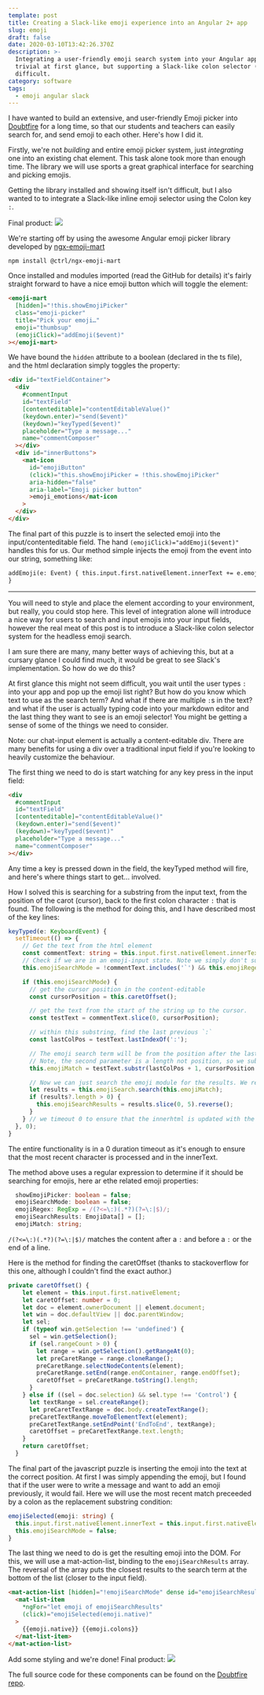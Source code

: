 ```yaml
---
template: post
title: Creating a Slack-like emoji experience into an Angular 2+ app
slug: emoji
draft: false
date: 2020-03-10T13:42:26.370Z
description: >-
  Integrating a user-friendly emoji search system into your Angular app may seem
  trivial at first glance, but supporting a Slack-like colon selector (:) proves
  difficult.
category: software
tags:
  - emoji angular slack
---
```


I have wanted to build an extensive, and user-friendly Emoji picker into [Doubtfire](github.com/doubtfire-lms) for a long time, so that our students and teachers can easily search for, and send emoji to each other. Here's how I did it.

Firstly, we're not _building_ and entire emoji picker system, just _integrating_ one into an existing chat element. This task alone took more than enough time. The library we will use sports a great graphical interface for searching and picking emojis.

Getting the library installed and showing itself isn't difficult, but I also wanted to to integrate a Slack-like inline emoji selector using the Colon key `:`.

Final product: ![](/media/emoji/emoji.png)

We're starting off by using the awesome Angular emoji picker library developed by [ngx-emoji-mart](https://github.com/TypeCtrl/ngx-emoji-mart#headless-search)

```
npm install @ctrl/ngx-emoji-mart
```

Once installed and modules imported (read the GitHub for details) it's fairly straight forward to have a nice emoji button which will toggle the element:

```html
<emoji-mart
  [hidden]="!this.showEmojiPicker"
  class="emoji-picker"
  title="Pick your emoji…"
  emoji="thumbsup"
  (emojiClick)="addEmoji($event)"
></emoji-mart>
```

We have bound the `hidden` attribute to a boolean (declared in the ts file), and the html declaration simply toggles the property:

```html
<div id="textFieldContainer">
  <div
    #commentInput
    id="textField"
    [contenteditable]="contentEditableValue()"
    (keydown.enter)="send($event)"
    (keydown)="keyTyped($event)"
    placeholder="Type a message..."
    name="commentComposer"
  ></div>
  <div id="innerButtons">
    <mat-icon
      id="emojiButton"
      (click)="this.showEmojiPicker = !this.showEmojiPicker"
      aria-hidden="false"
      aria-label="Emoji picker button"
      >emoji_emotions</mat-icon
    >
  </div>
</div>
```

The final part of this puzzle is to insert the selected emoji into the input/contenteditable field. The hand `(emojiClick)="addEmoji($event)"` handles this for us. Our method simple injects the emoji from the event into our string, something like:

```html
addEmoji(e: Event) { this.input.first.nativeElement.innerText += e.emoji.native
}
```

---

You will need to style and place the element according to your environment, but really, you could stop here. This level of integration alone will introduce a nice way for users to search and input emojis into your input fields, however the real meat of this post is to introduce a Slack-like colon selector system for the headless emoji search.

I am sure there are many, many better ways of achieving this, but at a cursary glance I could find much, it would be great to see Slack's implementation. So how do we do this?

At first glance this might not seem difficult, you wait until the user types `:` into your app and pop up the emoji list right? But how do you know which text to use as the search term? And what if there are multiple `:`s in the text? and what if the user is actually typing code into your markdown editor and the last thing they want to see is an emoji selector! You might be getting a sense of some of the things we need to consider.

Note: our chat-input element is actually a content-editable div. There are many benefits for using a div over a traditional input field if you're looking to heavily customize the behaviour.

The first thing we need to do is start watching for any key press in the input field:

```html
<div
  #commentInput
  id="textField"
  [contenteditable]="contentEditableValue()"
  (keydown.enter)="send($event)"
  (keydown)="keyTyped($event)"
  placeholder="Type a message..."
  name="commentComposer"
></div>
```

Any time a key is pressed down in the field, the keyTyped method will fire, and here's where things start to get... involved.

How I solved this is searching for a substring from the input text, from the position of the carot (cursor), back to the first colon character `:` that is found. The following is the method for doing this, and I have described most of the key lines:

```ts
keyTyped(e: KeyboardEvent) {
  setTimeout(() => {
    // Get the text from the html element
    const commentText: string = this.input.first.nativeElement.innerText;
    // Check if we are in an emoji-input state. Note we simply don't support the emoji selector if the ` character is anywhere in the input, as this may indicate that the user is trying to write code.
    this.emojiSearchMode = !commentText.includes('`') && this.emojiRegex.test(commentText);

    if (this.emojiSearchMode) {
      // get the cursor position in the content-editable
      const cursorPosition = this.caretOffset();

      // get the text from the start of the string up to the cursor.
      const testText = commentText.slice(0, cursorPosition);

      // within this substring, find the last previous `:`
      const lastColPos = testText.lastIndexOf(':');

      // The emoji search term will be from the position after the last :
      // Note, the second parameter is a length not position, so we subtract.
      this.emojiMatch = testText.substr(lastColPos + 1, cursorPosition - lastColPos);

      // Now we can just search the emoji module for the results. We reverse so that the closest match is shown closer to the input field (it will make more sense soon).
      let results = this.emojiSearch.search(this.emojiMatch);
      if (results?.length > 0) {
        this.emojiSearchResults = results.slice(0, 5).reverse();
      }
    } // we timeout 0 to ensure that the innerhtml is updated with the new character.
  }, 0);
}
```
The entire functionality is in a 0 duration timeout as it's enough to ensure that the most recent character is processed and in the innerText.

The method above uses a regular expression to determine if it should be searching for emojis, here ar ethe related emoji properties:

```ts
  showEmojiPicker: boolean = false;
  emojiSearchMode: boolean = false;
  emojiRegex: RegExp = /(?<=\:)(.*?)(?=\:|$)/;
  emojiSearchResults: EmojiData[] = [];
  emojiMatch: string;
```

`/(?<=\:)(.*?)(?=\:|$)/` matches the content after a `:` and before a `:` or the end of a line.

Here is the method for finding the caretOffset (thanks to stackoverflow for this one, although I couldn't find the exact author.)
```ts
private caretOffset() {
    let element = this.input.first.nativeElement;
    let caretOffset: number = 0;
    let doc = element.ownerDocument || element.document;
    let win = doc.defaultView || doc.parentWindow;
    let sel;
    if (typeof win.getSelection !== 'undefined') {
      sel = win.getSelection();
      if (sel.rangeCount > 0) {
        let range = win.getSelection().getRangeAt(0);
        let preCaretRange = range.cloneRange();
        preCaretRange.selectNodeContents(element);
        preCaretRange.setEnd(range.endContainer, range.endOffset);
        caretOffset = preCaretRange.toString().length;
      }
    } else if ((sel = doc.selection) && sel.type !== 'Control') {
      let textRange = sel.createRange();
      let preCaretTextRange = doc.body.createTextRange();
      preCaretTextRange.moveToElementText(element);
      preCaretTextRange.setEndPoint('EndToEnd', textRange);
      caretOffset = preCaretTextRange.text.length;
    }
    return caretOffset;
  }
```

The final part of the javascript puzzle is inserting the emoji into the text at the correct position. At first I was simply appending the emoji, but I found that if the user were to write a message and want to add an emoji previously, it would fail. Here we will use the most recent match preceeded by a colon as the replacement substring condition:

```ts
emojiSelected(emoji: string) {
  this.input.first.nativeElement.innerText = this.input.first.nativeElement.innerText.replace(`:${this.emojiMatch}`, emoji);
  this.emojiSearchMode = false;
}
```

The last thing we need to do is get the resulting emoji into the DOM. For this, we will use a mat-action-list, binding to the `emojiSearchResults` array. The reversal of the array puts the closest results to the search term at the bottom of the list (closer to the input field).

```html
<mat-action-list [hidden]="!emojiSearchMode" dense id="emojiSearchResults">
  <mat-list-item
    *ngFor="let emoji of emojiSearchResults"
    (click)="emojiSelected(emoji.native)"
  >
    {{emoji.native}} {{emoji.colons}}
  </mat-list-item>
</mat-action-list>
```

Add some styling and we're done!
Final product: ![](/media/emoji/emoji.gif)

The full source code for these components can be found on the [Doubtfire repo](https://github.com/doubtfire-lms/doubtfire-web/tree/development/src/app/tasks/task-comment-composer).

